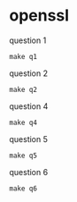 # openssl

question 1

```
make q1
```
question 2
```
make q2
```
question 4
```
make q4
```
question 5
```
make q5
```
question 6
```
make q6
```